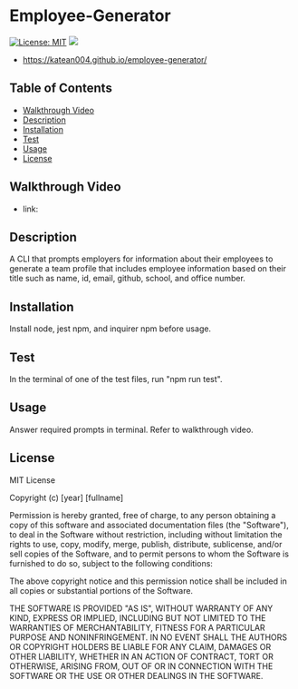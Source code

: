 # Employee-Generator
[![License: MIT](https://img.shields.io/badge/License-MIT-yellow.svg)](https://opensource.org/licenses/MIT)
![](https://i.gyazo.com/a7396f8640f4cff5c37f463578a7f461.png)

- https://katean004.github.io/employee-generator/
## Table of Contents
  - [Walkthrough Video](#walkthrough-video)
  - [Description](#description)
  - [Installation](#installation)
  - [Test](#test)
  - [Usage](#usage)
  - [License](#license)


## Walkthrough Video
- link: 

## Description
A CLI that prompts employers for information about their employees to generate a team profile that includes employee information based on their title such as name, id, email, github, school, and office number. 

## Installation 
Install node, jest npm, and inquirer npm before usage. 

## Test 
In the terminal of one of the test files, run "npm run test".

## Usage
Answer required prompts in terminal. Refer to walkthrough video.

## License
MIT License

Copyright (c) [year] [fullname]

Permission is hereby granted, free of charge, to any person obtaining a copy
of this software and associated documentation files (the "Software"), to deal
in the Software without restriction, including without limitation the rights
to use, copy, modify, merge, publish, distribute, sublicense, and/or sell
copies of the Software, and to permit persons to whom the Software is
furnished to do so, subject to the following conditions:

The above copyright notice and this permission notice shall be included in all
copies or substantial portions of the Software.

THE SOFTWARE IS PROVIDED "AS IS", WITHOUT WARRANTY OF ANY KIND, EXPRESS OR
IMPLIED, INCLUDING BUT NOT LIMITED TO THE WARRANTIES OF MERCHANTABILITY,
FITNESS FOR A PARTICULAR PURPOSE AND NONINFRINGEMENT. IN NO EVENT SHALL THE
AUTHORS OR COPYRIGHT HOLDERS BE LIABLE FOR ANY CLAIM, DAMAGES OR OTHER
LIABILITY, WHETHER IN AN ACTION OF CONTRACT, TORT OR OTHERWISE, ARISING FROM,
OUT OF OR IN CONNECTION WITH THE SOFTWARE OR THE USE OR OTHER DEALINGS IN THE
SOFTWARE.
